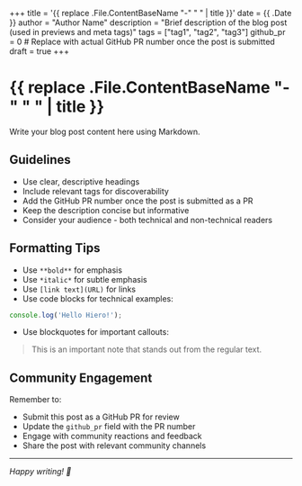+++
title = '{{ replace .File.ContentBaseName "-" " " | title }}'
date = {{ .Date }}
author = "Author Name"
description = "Brief description of the blog post (used in previews and meta tags)"
tags = ["tag1", "tag2", "tag3"]
github_pr = 0  # Replace with actual GitHub PR number once the post is submitted
draft = true
+++

# {{ replace .File.ContentBaseName "-" " " | title }}

Write your blog post content here using Markdown.

## Guidelines

- Use clear, descriptive headings
- Include relevant tags for discoverability
- Add the GitHub PR number once the post is submitted as a PR
- Keep the description concise but informative
- Consider your audience - both technical and non-technical readers

## Formatting Tips

- Use `**bold**` for emphasis
- Use `*italic*` for subtle emphasis  
- Use `[link text](URL)` for links
- Use code blocks for technical examples:

```javascript
console.log('Hello Hiero!');
```

- Use blockquotes for important callouts:

> This is an important note that stands out from the regular text.

## Community Engagement

Remember to:
- Submit this post as a GitHub PR for review
- Update the `github_pr` field with the PR number
- Engage with community reactions and feedback
- Share the post with relevant community channels

---

*Happy writing! 🚀*